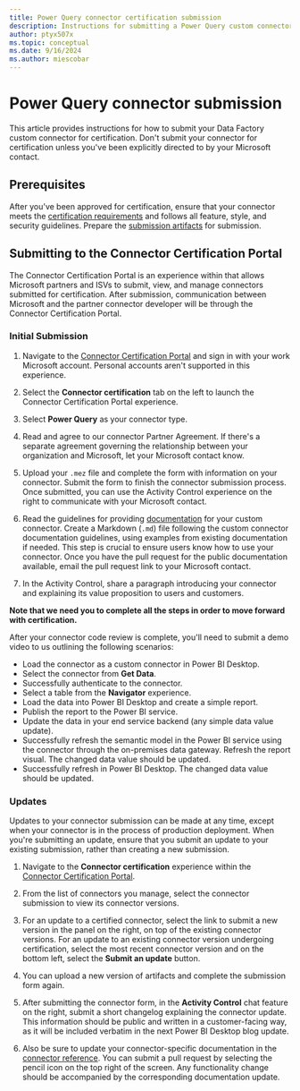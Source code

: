 ```yaml
---
title: Power Query connector certification submission
description: Instructions for submitting a Power Query custom connector for certification.
author: ptyx507x
ms.topic: conceptual
ms.date: 9/16/2024
ms.author: miescobar
---
```


# Power Query connector submission


This article provides instructions for how to submit your Data Factory custom connector for certification. Don't submit your connector for certification unless you've been explicitly directed to by your Microsoft contact.

## Prerequisites

After you've been approved for certification, ensure that your connector meets the [certification requirements](./connector-certification.md#certification-requirements) and follows all feature, style, and security guidelines. Prepare the [submission artifacts](./connector-certification.md#certification-requirements) for submission.

## Submitting to the Connector Certification Portal

The Connector Certification Portal is an experience within that allows Microsoft partners and ISVs to submit, view, and manage connectors submitted for certification. After submission, communication between Microsoft and the partner connector developer will be through the Connector Certification Portal.

### Initial Submission

1. Navigate to the [Connector Certification Portal](https://connectorcertification.azurewebsites.net/) and sign in with your work Microsoft account. Personal accounts aren't supported in this experience.

2. Select the **Connector certification** tab on the left to launch the Connector Certification Portal experience.

3. Select **Power Query** as your connector type.

4. Read and agree to our connector Partner Agreement. If there's a separate agreement governing the relationship between your organization and Microsoft, let your Microsoft contact know.

5. Upload your `.mez` file and complete the form with information on your connector. Submit the form to finish the connector submission process. Once submitted, you can use the Activity Control experience on the right to communicate with your Microsoft contact.

6. Read the guidelines for providing [documentation](./providing-user-documentation.md) for your custom connector. Create a Markdown (`.md`) file following the custom connector documentation guidelines, using examples from existing documentation if needed. This step is crucial to ensure users know how to use your connector. Once you have the pull request for the public documentation available, email the pull request link to your Microsoft contact.

7. In the Activity Control, share a paragraph introducing your connector and explaining its value proposition to users and customers.

**Note that we need you to complete all the steps in order to move forward with certification.** 

After your connector code review is complete, you'll need to submit a demo video to us outlining the following scenarios:

- Load the connector as a custom connector in Power BI Desktop.
- Select the connector from **Get Data**.
- Successfully authenticate to the connector.
- Select a table from the **Navigator** experience.
- Load the data into Power BI Desktop and create a simple report.
- Publish the report to the Power BI service.
- Update the data in your end service backend (any simple data value update).
- Successfully refresh the semantic model in the Power BI service using the connector through the on-premises data gateway. Refresh the report visual. The changed data value should be updated.
- Successfully refresh in Power BI Desktop. The changed data value should be updated.

### Updates

Updates to your connector submission can be made at any time, except when your connector is in the process of production deployment. When you're submitting an update, ensure that you submit an update to your existing submission, rather than creating a new submission.

1. Navigate to the **Connector certification** experience within the [Connector Certification Portal](https://connectorcertification.azurewebsites.net/).

2. From the list of connectors you manage, select the connector submission to view its connector versions.

3. For an update to a certified connector, select the link to submit a new version in the panel on the right, on top of the existing connector versions. For an update to an existing connector version undergoing certification, select the most recent connector version and on the bottom left, select the **Submit an update** button.

4. You can upload a new version of artifacts and complete the submission form again.

5. After submitting the connector form, in the **Activity Control** chat feature on the right, submit a short changelog explaining the connector update. This information should be public and written in a customer-facing way, as it will be included verbatim in the next Power BI Desktop blog update.

6. Also be sure to update your connector-specific documentation in the [connector reference](/power-query/connectors/). You can submit a pull request by selecting the pencil icon on the top right of the screen. Any functionality change should be accompanied by the corresponding documentation update.
